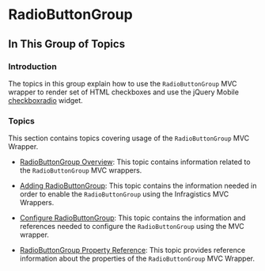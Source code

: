 ﻿<!--
|metadata|
{
    "fileName": "RadioButtonGroup",
    "controlName": "RadioButtonGroup",
    "tags": ["Editing","MVC"]
}
|metadata|
-->

# RadioButtonGroup

## In This Group of Topics
### Introduction

The topics in this group explain how to use the `RadioButtonGroup` MVC wrapper to render set of HTML checkboxes and use the jQuery Mobile [checkboxradio](http://jquerymobile.com/demos/1.1.1/docs/forms/radiobuttons/) widget.

### Topics

This section contains topics covering usage of the `RadioButtonGroup` MVC Wrapper.

- [RadioButtonGroup Overview](RadioButtonGroup-Overview.html): This topic contains information related to the `RadioButtonGroup` MVC wrappers. 

- [Adding RadioButtonGroup](Adding-RadioButtonGroup.html): This topic contains the information needed in order to enable the `RadioButtonGroup` using the Infragistics MVC Wrappers.

- [Configure RadioButtonGroup](RadioButtonGroup-Configuring.html): This topic contains the information and references needed to configure the `RadioButtonGroup` using the MVC wrapper.

- [RadioButtonGroup Property Reference](RadioButtonGroup-Property-Reference.html): This topic provides reference information about the properties of the `RadioButtonGroup` MVC Wrapper.





 

 



